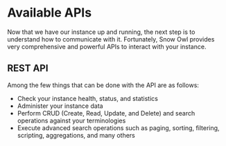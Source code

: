 # Available APIs

Now that we have our instance up and running, the next step is to understand how to communicate with it. Fortunately, Snow Owl provides very comprehensive and powerful APIs to interact with your instance.

## REST API

Among the few things that can be done with the API are as follows:

* Check your instance health, status, and statistics
* Administer your instance data
* Perform CRUD (Create, Read, Update, and Delete) and search operations against your terminologies
* Execute advanced search operations such as paging, sorting, filtering, scripting, aggregations, and many others